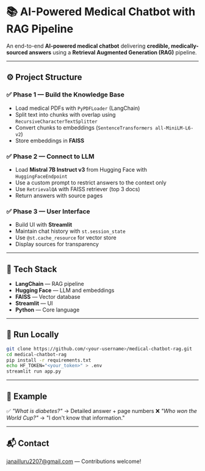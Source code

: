 # 📚 AI-Powered Medical Chatbot with RAG Pipeline

An end-to-end **AI-powered medical chatbot** delivering **credible, medically-sourced answers** using a **Retrieval Augmented Generation (RAG)** pipeline.

---

## ⚙️ Project Structure

### ✅ Phase 1 — Build the Knowledge Base

* Load medical PDFs with `PyPDFLoader` (LangChain)
* Split text into chunks with overlap using `RecursiveCharacterTextSplitter`
* Convert chunks to embeddings (`SentenceTransformers all-MiniLM-L6-v2`)
* Store embeddings in **FAISS**

### ✅ Phase 2 — Connect to LLM

* Load **Mistral 7B Instruct v3** from Hugging Face with `HuggingFaceEndpoint`
* Use a custom prompt to restrict answers to the context only
* Use `RetrievalQA` with FAISS retriever (top 3 docs)
* Return answers with source pages

### ✅ Phase 3 — User Interface

* Build UI with **Streamlit**
* Maintain chat history with `st.session_state`
* Use `@st.cache_resource` for vector store
* Display sources for transparency

---

## 🧩 Tech Stack

* **LangChain** — RAG pipeline
* **Hugging Face** — LLM and embeddings
* **FAISS** — Vector database
* **Streamlit** — UI
* **Python** — Core language

---

## 🚀 Run Locally

```bash
git clone https://github.com/<your-username>/medical-chatbot-rag.git
cd medical-chatbot-rag
pip install -r requirements.txt
echo HF_TOKEN="<your_token>" > .env
streamlit run app.py
```

---

## 📌 Example

✅ *"What is diabetes?"* → Detailed answer + page numbers
❌ *"Who won the World Cup?"* → "I don't know that information."

---

## 📬 Contact

janailluru2207@gmail.com — Contributions welcome!
